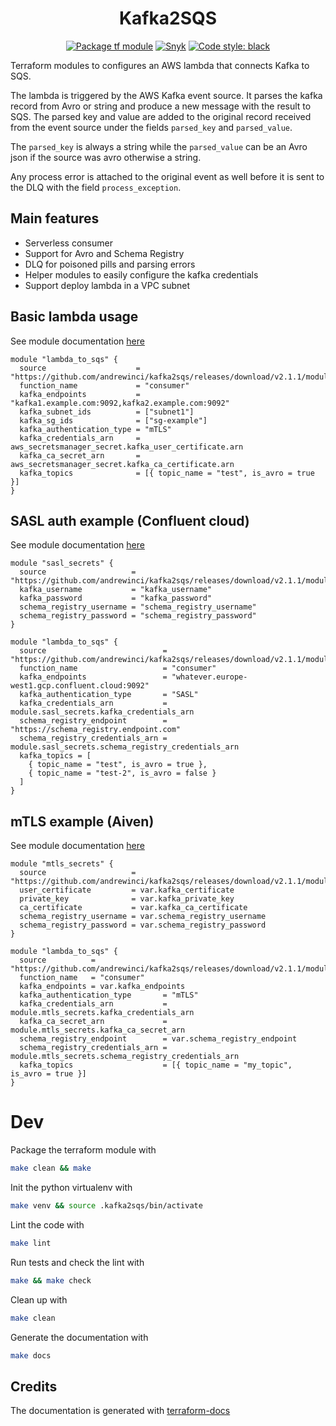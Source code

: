 <h1 align="center">Kafka2SQS</h1>

<p align="center">
<a href="https://github.com/andrewinci/kafka2sqs/actions/workflows/package.yml"><img alt="Package tf module" src="https://github.com/andrewinci/kafka2sqs/actions/workflows/package.yml/badge.svg"></a>
<a href="https://snyk.io/test/github/andrewinci/kafka2sqs"><img alt="Snyk" src="https://snyk.io/test/github/andrewinci/kafka2sqs/badge.svg"></a>
<a href="https://github.com/psf/black"><img alt="Code style: black" src="https://img.shields.io/badge/code%20style-black-000000.svg"></a>
</p>

Terraform modules to configures an AWS lambda that connects Kafka to SQS.

The lambda is triggered by the AWS Kafka event source. It parses the kafka record from Avro or string and produce a new message
with the result to SQS. The parsed key and value are added to the original record received from the event source under the fields
`parsed_key` and `parsed_value`. 

The `parsed_key` is always a string while the `parsed_value` can be an Avro json if the source was avro 
otherwise a string.

Any process error is attached to the original event as well before it is sent to the DLQ with the field `process_exception`.

## Main features
- Serverless consumer
- Support for Avro and Schema Registry
- DLQ for poisoned pills and parsing errors
- Helper modules to easily configure the kafka credentials
- Support deploy lambda in a VPC subnet

## Basic lambda usage

See module documentation [here](./modules/lambda/readme.md)

```hcl
module "lambda_to_sqs" {
  source                    = "https://github.com/andrewinci/kafka2sqs/releases/download/v2.1.1/module.zip//lambda"
  function_name             = "consumer"
  kafka_endpoints           = "kafka1.example.com:9092,kafka2.example.com:9092"
  kafka_subnet_ids          = ["subnet1"]
  kafka_sg_ids              = ["sg-example"]
  kafka_authentication_type = "mTLS"
  kafka_credentials_arn     = aws_secretsmanager_secret.kafka_user_certificate.arn
  kafka_ca_secret_arn       = aws_secretsmanager_secret.kafka_ca_certificate.arn
  kafka_topics              = [{ topic_name = "test", is_avro = true }]
}
```

## SASL auth example (Confluent cloud)

See module documentation [here](./modules/sasl_secrets/readme.md)

```hcl
module "sasl_secrets" {
  source                   = "https://github.com/andrewinci/kafka2sqs/releases/download/v2.1.1/module.zip//sasl_secrets"
  kafka_username           = "kafka_username"
  kafka_password           = "kafka_password"
  schema_registry_username = "schema_registry_username"
  schema_registry_password = "schema_registry_password"
}

module "lambda_to_sqs" {
  source                          = "https://github.com/andrewinci/kafka2sqs/releases/download/v2.1.1/module.zip//lambda"
  function_name                   = "consumer"
  kafka_endpoints                 = "whatever.europe-west1.gcp.confluent.cloud:9092"
  kafka_authentication_type       = "SASL"
  kafka_credentials_arn           = module.sasl_secrets.kafka_credentials_arn
  schema_registry_endpoint        = "https://schema_registry.endpoint.com"
  schema_registry_credentials_arn = module.sasl_secrets.schema_registry_credentials_arn
  kafka_topics = [
    { topic_name = "test", is_avro = true },
    { topic_name = "test-2", is_avro = false }
  ]
}
```

## mTLS example (Aiven)

See module documentation [here](./modules/mtls_secrets/readme.md)

```hcl
module "mtls_secrets" {
  source                   = "https://github.com/andrewinci/kafka2sqs/releases/download/v2.1.1/module.zip//mtls_secrets"
  user_certificate         = var.kafka_certificate
  private_key              = var.kafka_private_key
  ca_certificate           = var.kafka_ca_certificate
  schema_registry_username = var.schema_registry_username
  schema_registry_password = var.schema_registry_password
}

module "lambda_to_sqs" {
  source          = "https://github.com/andrewinci/kafka2sqs/releases/download/v2.1.1/module.zip//lambda"
  function_name   = "consumer"
  kafka_endpoints = var.kafka_endpoints
  kafka_authentication_type       = "mTLS"
  kafka_credentials_arn           = module.mtls_secrets.kafka_credentials_arn
  kafka_ca_secret_arn             = module.mtls_secrets.kafka_ca_secret_arn
  schema_registry_endpoint        = var.schema_registry_endpoint
  schema_registry_credentials_arn = module.mtls_secrets.schema_registry_credentials_arn
  kafka_topics                    = [{ topic_name = "my_topic", is_avro = true }]
}
```

# Dev

Package the terraform module with
```bash
make clean && make
```

Init the python virtualenv with
```bash
make venv && source .kafka2sqs/bin/activate
```

Lint the code with
```bash
make lint
```

Run tests and check the lint with
```bash
make && make check
```

Clean up with
```bash
make clean
```

Generate the documentation with
```bash
make docs
```

## Credits

The documentation is generated with [terraform-docs](https://terraform-docs.io/) 